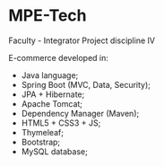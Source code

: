 # MPE-Tech
Faculty - Integrator Project discipline IV

E-commerce developed in:

- Java language;
- Spring Boot (MVC, Data, Security);
- JPA + Hibernate;
- Apache Tomcat;
- Dependency Manager (Maven);
- HTML5 + CSS3 + JS;
- Thymeleaf;
- Bootstrap;
- MySQL database;



